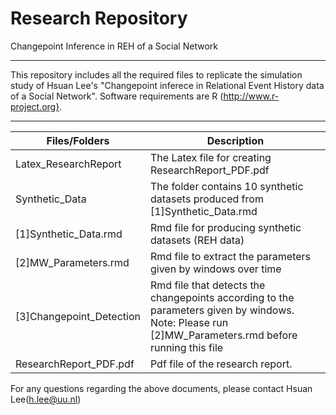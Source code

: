 Research Repository
===

Changepoint Inference in REH of a Social Network

---
This repository includes all the required files to replicate the simulation study of Hsuan Lee's "Changepoint inferece in Relational Event History data of a Social Network". 
Software requirements are R (http://www.r-project.org}.

---

| Files/Folders          | Description   |
| -----------------      | ------------- |
|Latex_ResearchReport     |The Latex file for creating ResearchReport_PDF.pdf|
|Synthetic_Data           |The folder contains 10 synthetic datasets produced from [1]Synthetic_Data.rmd|
|[1]Synthetic_Data.rmd    |Rmd file for producing synthetic datasets (REH data)|
|[2]MW_Parameters.rmd     |Rmd file to extract the parameters given by windows over time|
|[3]Changepoint_Detection |Rmd file that detects the changepoints according to the parameters given by windows. Note: Please run [2]MW_Parameters.rmd before running this file|
|ResearchReport_PDF.pdf   |Pdf file of the research report.|

For any questions regarding the above documents, please contact Hsuan Lee(h.lee@uu.nl)
